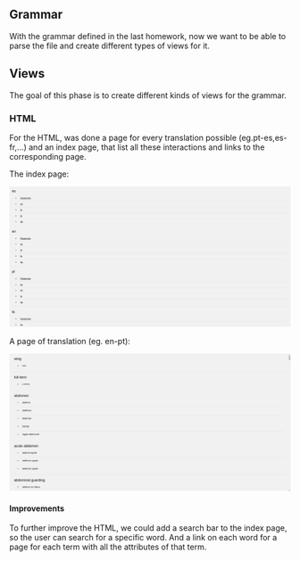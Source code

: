 
## Grammar 

With the grammar defined in the last homework, now we want to be able to parse the file and create different types of views for it.

## Views

The goal of this phase is to create different kinds of views for the grammar.

### HTML

For the HTML, was done a page for every translation possible (eg.pt-es,es-fr,...) and an index page, that list all these interactions and links to the corresponding page.

The index page:

<img src="images/list.png"/>

A page of translation (eg. en-pt):

<img src="images/page.png"/>

#### Improvements
To further improve the HTML, we could add a search bar to the index page, so the user can search for a specific word.
And a link on each word for a page for each term with all the attributes of that term.


